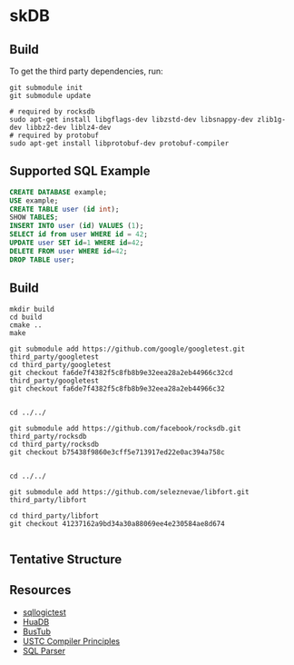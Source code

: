 # skDB


## Build 

To get the third party dependencies, run:

```shell
git submodule init
git submodule update
```

```shell
# required by rocksdb
sudo apt-get install libgflags-dev libzstd-dev libsnappy-dev zlib1g-dev libbz2-dev liblz4-dev
# required by protobuf
sudo apt-get install libprotobuf-dev protobuf-compiler
```

## Supported SQL Example

```sql
CREATE DATABASE example;
USE example;
CREATE TABLE user (id int);
SHOW TABLES;
INSERT INTO user (id) VALUES (1);
SELECT id from user WHERE id = 42;
UPDATE user SET id=1 WHERE id=42;
DELETE FROM user WHERE id=42;
DROP TABLE user;
```

## Build

```shell
mkdir build
cd build
cmake ..
make
```

```shell
git submodule add https://github.com/google/googletest.git third_party/googletest
cd third_party/googletest
git checkout fa6de7f4382f5c8fb8b9e32eea28a2eb44966c32cd third_party/googletest
git checkout fa6de7f4382f5c8fb8b9e32eea28a2eb44966c32


cd ../../

git submodule add https://github.com/facebook/rocksdb.git third_party/rocksdb
cd third_party/rocksdb
git checkout b75438f9860e3cff5e713917ed22e0ac394a758c


cd ../../

git submodule add https://github.com/seleznevae/libfort.git third_party/libfort

cd third_party/libfort
git checkout 41237162a9bd34a30a88069ee4e230584ae8d674


```



## Tentative Structure

## Resources

+ [sqllogictest](https://www.sqlite.org/sqllogictest/doc/trunk/about.wiki)
+ [HuaDB](https://thu-db.github.io/huadb-doc/)
+ [BusTub](https://15445.courses.cs.cmu.edu/fall2022/schedule.html)
+ [USTC Compiler Principles](https://ustc-compiler-principles.github.io)
+ [SQL Parser](https://github.com/hyrise/sql-parser)



```shell

```